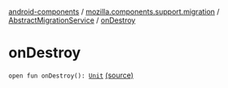 [android-components](../../index.md) / [mozilla.components.support.migration](../index.md) / [AbstractMigrationService](index.md) / [onDestroy](./on-destroy.md)

# onDestroy

`open fun onDestroy(): `[`Unit`](https://kotlinlang.org/api/latest/jvm/stdlib/kotlin/-unit/index.html) [(source)](https://github.com/mozilla-mobile/android-components/blob/master/components/support/migration/src/main/java/mozilla/components/support/migration/AbstractMigrationService.kt#L74)